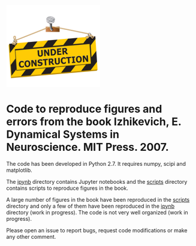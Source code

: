 
<img src=images/Under-Construction-PNG-Image-File.png width=250>

# Code to reproduce figures and errors from the book Izhikevich, E. Dynamical Systems in Neuroscience. MIT Press. 2007.

The code has been developed in Python 2.7.
It requires numpy, scipi and matplotlib.

The <a href=ipynb>ipynb</a> directory contains Jupyter notebooks and the <a href=scripts>scripts</a> directory contains scripts to reproduce figures in the book.

A large number of figures in the book have been reproduced in the <a href=scripts>scripts</a> directory and only a few of them have been reproduced in the <a href=ipynb>ipynb</a> directory (work in progress). The code is not very well organized (work in progress).

Please open an issue to report bugs, request code modifications or make any other comment.
